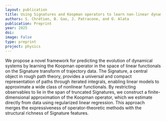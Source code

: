 ```yaml
---
layout: publication
title: Using Signatures and Koopman operators to learn non-linear dynamics
authors: S. Chrétien, B. Gao, J. Patracone, and O. Alata
publication: Preprint
year: 2025
doi:
image: False
type: preprint
project: physics
---
```



We propose a novel framework for predicting the evolution of dynamical systems by learning the Koopman operator in the space of linear functionals on the Signature transform of trajectory data. The Signature, a central object in rough path theory, provides a universal and compact representation of paths through iterated integrals, enabling linear models to approximate a wide class of nonlinear functionals. By restricting observables to lie in the span of truncated Signatures, we construct a finite-dimensional approximation of the Koopman operator, which we estimate directly from data using regularized linear regression. This approach merges the expressiveness of operator-theoretic methods with the structural richness of Signature features.
